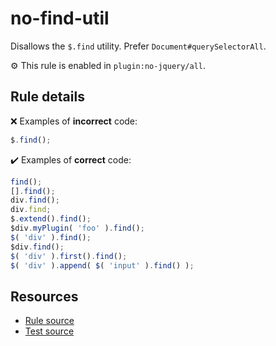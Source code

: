 # no-find-util

Disallows the `$.find` utility. Prefer `Document#querySelectorAll`.

⚙️ This rule is enabled in `plugin:no-jquery/all`.

## Rule details

❌ Examples of **incorrect** code:
```js
$.find();
```

✔️ Examples of **correct** code:
```js
find();
[].find();
div.find();
div.find;
$.extend().find();
$div.myPlugin( 'foo' ).find();
$( 'div' ).find();
$div.find();
$( 'div' ).first().find();
$( 'div' ).append( $( 'input' ).find() );
```

## Resources

* [Rule source](/src/rules/no-find-util.js)
* [Test source](/src/tests/no-find-util.js)
